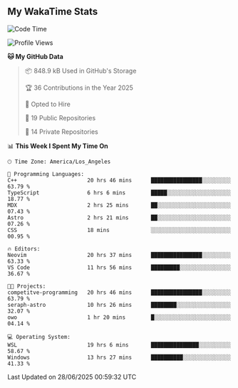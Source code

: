 ## My WakaTime Stats
<!--START_SECTION:waka-->
![Code Time](http://img.shields.io/badge/Code%20Time-378%20hrs%2044%20mins-blue)

![Profile Views](http://img.shields.io/badge/Profile%20Views-0-blue)

**🐱 My GitHub Data** 

> 📦 848.9 kB Used in GitHub's Storage 
 > 
> 🏆 36 Contributions in the Year 2025
 > 
> 💼 Opted to Hire
 > 
> 📜 19 Public Repositories 
 > 
> 🔑 14 Private Repositories 
 > 
📊 **This Week I Spent My Time On** 

```text
🕑︎ Time Zone: America/Los_Angeles

💬 Programming Languages: 
C++                      20 hrs 46 mins      ████████████████░░░░░░░░░   63.79 % 
TypeScript               6 hrs 6 mins        █████░░░░░░░░░░░░░░░░░░░░   18.77 % 
MDX                      2 hrs 25 mins       ██░░░░░░░░░░░░░░░░░░░░░░░   07.43 % 
Astro                    2 hrs 21 mins       ██░░░░░░░░░░░░░░░░░░░░░░░   07.26 % 
CSS                      18 mins             ░░░░░░░░░░░░░░░░░░░░░░░░░   00.95 % 

🔥 Editors: 
Neovim                   20 hrs 37 mins      ████████████████░░░░░░░░░   63.33 % 
VS Code                  11 hrs 56 mins      █████████░░░░░░░░░░░░░░░░   36.67 % 

🐱‍💻 Projects: 
competitve-programming   20 hrs 46 mins      ████████████████░░░░░░░░░   63.79 % 
seraph-astro             10 hrs 26 mins      ████████░░░░░░░░░░░░░░░░░   32.07 % 
owo                      1 hr 20 mins        █░░░░░░░░░░░░░░░░░░░░░░░░   04.14 % 

💻 Operating System: 
WSL                      19 hrs 6 mins       ███████████████░░░░░░░░░░   58.67 % 
Windows                  13 hrs 27 mins      ██████████░░░░░░░░░░░░░░░   41.33 % 
```


 Last Updated on 28/06/2025 00:59:32 UTC
<!--END_SECTION:waka-->

